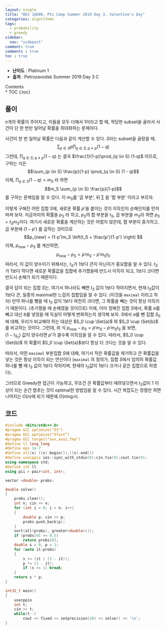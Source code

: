 ```yaml
---
layout: single
title: "BOJ 18600, Ptz Camp Summer 2019 Day 3, Valentine's Day"
categories: algorithms
tags:
  - probability
  - greedy
sidebar:
  nav: "sidepost"
comment: true
comments : true
toc : true
---
```

- **난이도** : Platinum 1
- **출처** : Petrozavodsk Summer 2019 Day 3 C 
<div id="toc">
Contents
</div>
* TOC
{:toc}

## 풀이 
$n$개의 확률이 주어지고, 이들을 모두 더해서 1이라고 할 때, 적당한 subset을 골라서 사건이 단 한 번만 일어날 확률을 최대화하는 문제이다.

사건이 한 번 일어날 확률은 다음과 같이 계산할 수 있다. $S$라는 subset을 골랐을 때,
$$\sum_{p \in S} p \prod_{q \in S, q \neq p} (1 - q)$$
그런데, $\prod_{q \in S, q \neq p} (1 - q)$ 는 결국 $\frac{1}{1-p}\prod_{q \in S} (1-q)$ 이므로, 구하는 식은 
$$\sum_{p \in S} \frac{p}{1-p} \prod_{q \in S} (1 - q)$$
이제, $\prod_{q \in S} (1 - q) = m_S$ 라 하면 $$m_S \sum_{p \in S} \frac{p}{1-p}$$ 
를 구하는 문제임을 알 수 있다. 이 $m_S$를 '곱 부분', 뒤 $\sum$ 을 '합 부분' 이라고 부르자.

이렇게 구해진 어떤 집합 $S$에, 새로운 확률 $p'$을 붙이는 것이 이득인지 손해인지를 먼저 따져 보자. 지금까지의 확률을 $p_S$ 라 하고, $p_S$의 합 부분을 $t_S$, 곱 부분을 $m_S$라 하면 $p_S = t_S m_S$이다. 여기서 새로운 확률을 계산하는 것은 어렵지 않은데, 합 부분이 증가하고, 곱 부분에 $(1-p')$ 를 곱하는 것이므로 
$$p_{new} = (1-p')m_S \left(t_S + \frac{p'}{1-p'} \right) $$
이제, $p_{new} - p_S$ 를 계산하면,
$$p_{new} - p_S = p' m_S - p' m_S t_S$$
따라서, 이 값이 양수이기 위해서는, $t_S$가 1보다 큰지 아닌지가 중요함을 알 수 있다. $t_S$가 1보다 작다면 새로운 확률값을 집합에 추가했을때 반드시 이득이 되고, 1보다 크다면 반드시 손해가 되기 때문이다. 

결국 답이 되는 집합 $S$는, 여기서 하나라도 빼면 $t_S$ 값이 1보다 작아지면서, 현재 $t_S$값이 1보다 큰, 일종의 maximal한 느낌의 집합임을 알 수 있다. (이것을 `maximal` 이라고 하자) 만약 하나를 뺐을 때 $t_S$ 값이 1보다 여전히 크다면, 그 확률을 빼는 것이 항상 이득이기 때문이다. (추가했을 때 손해였을 것이므로) 이제, 이미 정해진 집합 $S$에서, 확률 $a$를 빼고 대신 $b$를 넣었을 때 득실이 어떻게 변화하는지 생각해 보자. $S$에서 $a$를 뺀 집합 $S_0$ 에 대해, 우리가 비교해야 하는 대상은 $S_0 \cup \Set{a}$ 와 $S_0 \cup \Set{b}$ 를 비교하는 것이다. 그런데, 위 식 $p_{new} - p_S = p' m_S - p' m_S t_S$ 을 보면,  
$(1 - t_{S_0})$ 값이 양수라면 $p'$가 클수록 이득임을 알 수 있다. 따라서, $S_0 \cup \Set{b}$ 의 확률이 $S_0 \cup \Set{a}$보다 항상 더 크다는 것을 알 수 있다. 

따라서, 어떤 `maximal` 부분집합 $S$에 대해, 여기서 작은 확률값을 제거하고 큰 확률값을 넣는 것은 항상 이득이 되는 연산이다 (`maximal` 의 정의가, 집합 $S$에서 임의의 확률값 하나를 뺄 때 $t_S$ 값이 1보다 작아지며, 현재의 $t_S$값이 1보다 크거나 같은 집합으로 하였다). 

그러므로 Greedy한 접근이 가능하고, 무조건 큰 확률값부터 때려넣으면서 $t_S$값이 1 이상이 되는 순간 멈추는 것이 optimal한 방법임을 알 수 있다. 시간 복잡도는 정렬만 하면 나머지는 $O(n)$에 되기 때문에 $O(n \log n)$. 

## 코드
```cpp
#include <bits/stdc++.h>
#pragma GCC optimize("O3")
#pragma GCC optimize("Ofast")
#pragma GCC target("avx,avx2,fma")
#define ll long long
#define eps 1e-7
#define all(x) ((x).begin()),((x).end())
#define usecppio ios::sync_with_stdio(0);cin.tie(0);cout.tie(0);
using namespace std;
#define int ll
using pii = pair<int, int>;

vector <double> probs;

double solve()
{
    probs.clear();
    int n; cin >> n;
    for (int i = 0; i < n; i++)
    {
        double p; cin >> p;
        probs.push_back(p);
    }
    sort(all(probs), greater<double>());
    if (probs[0] >= 0.5)
        return probs[0];
    double s = 0, p = 1;
    for (auto it:probs)
    {
        s += (it / (1 - it));
        p *= (1 - it);
        if (s >= 1) break;
    }
    return s * p;
}

int32_t main()
{
    usecppio
    int t;
    cin >> t;
    while(t--)
        cout << fixed << setprecision(20) << solve() << '\n';
}
```